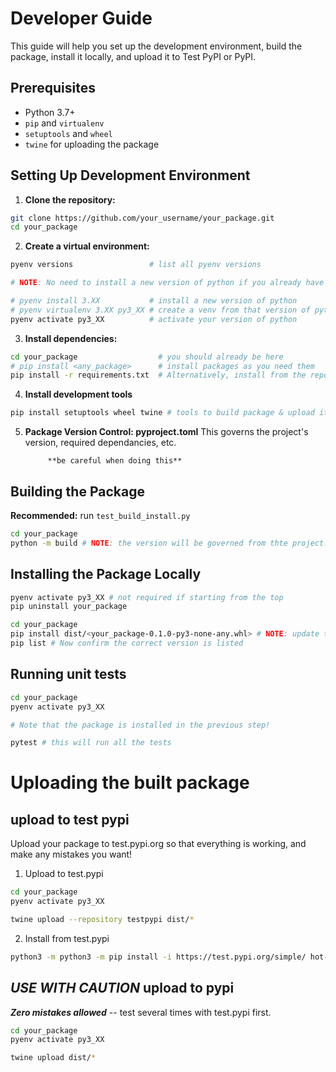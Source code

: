 # Developer Guide

This guide will help you set up the development environment, build the package, install it locally, and upload it to Test PyPI or PyPI.

## Prerequisites
- Python 3.7+
- `pip` and `virtualenv`
- `setuptools` and `wheel`
- `twine` for uploading the package

## Setting Up Development Environment
1. **Clone the repository:**
```zsh
git clone https://github.com/your_username/your_package.git
cd your_package
```

2. **Create a virtual environment:**
```zsh
pyenv versions                 # list all pyenv versions

# NOTE: No need to install a new version of python if you already have a venv of it!

# pyenv install 3.XX           # install a new version of python
# pyenv virtualenv 3.XX py3_XX # create a venv from that version of python
pyenv activate py3_XX          # activate your version of python
```

3. **Install dependencies:**
```zsh
cd your_package                  # you should already be here 
# pip install <any_package>      # install packages as you need them
pip install -r requirements.txt  # Alternatively, install from the repo's requirements.txt
```

4. **Install development tools**
```zsh
pip install setuptools wheel twine # tools to build package & upload it
```

5. **Package Version Control: pyproject.toml**
This governs the project's version, required dependancies, etc.

            **be careful when doing this**




## Building the Package

**Recommended:** run `test_build_install.py`


```zsh
cd your_package
python -m build # NOTE: the version will be governed from thte project.toml
```

## Installing the Package Locally
```zsh
pyenv activate py3_XX # not required if starting from the top
pip uninstall your_package

cd your_package
pip install dist/<your_package-0.1.0-py3-none-any.whl> # NOTE: update this to your specific version
pip list # Now confirm the correct version is listed
```

## Running unit tests
```zsh
cd your_package
pyenv activate py3_XX

# Note that the package is installed in the previous step!

pytest # this will run all the tests
```

# Uploading the built package

## upload to test pypi

Upload your package to test.pypi.org so that everything is working, and make any mistakes you want!
1. Upload to test.pypi
```zsh
cd your_package
pyenv activate py3_XX

twine upload --repository testpypi dist/*
```

2. Install from test.pypi
```zsh
python3 -m python3 -m pip install -i https://test.pypi.org/simple/ hot-spot-analysis
```


## *USE WITH CAUTION* upload to pypi

***Zero mistakes allowed*** -- test several times with test.pypi first.

```zsh
cd your_package
pyenv activate py3_XX

twine upload dist/*
```